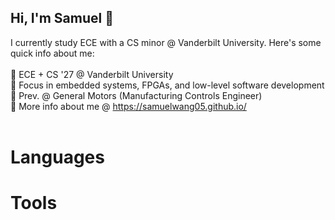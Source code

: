 ## Hi, I'm Samuel 👋<br/>

I currently study ECE with a CS minor @ Vanderbilt University. Here's some quick info about me: <br/><br/>
🌱 ECE + CS '27 @ Vanderbilt University<br/>
🔭 Focus in embedded systems, FPGAs, and low-level software development<br/>
🚗 Prev. @ General Motors (Manufacturing Controls Engineer)<br/>
🤔 More info about me @ https://samuelwang05.github.io/<br/><br/>

# Languages<br/>


# Tools<br/>


